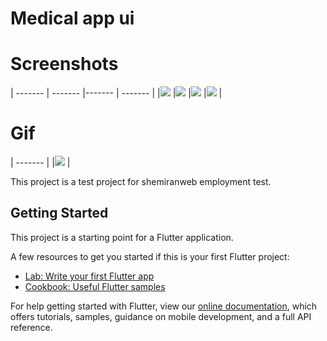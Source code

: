 # Medical app ui

  

# Screenshots

| ------- | ------- |------- | ------- |
|![]( 01.png) |![]( 02.png) |![]( 03.png) |![]( 04.png) |

# Gif

| ------- |
|![]( 05.png) |



This project is a test project for shemiranweb employment test.

## Getting Started

This project is a starting point for a Flutter application.

A few resources to get you started if this is your first Flutter project:

- [Lab: Write your first Flutter app](https://flutter.dev/docs/get-started/codelab)
- [Cookbook: Useful Flutter samples](https://flutter.dev/docs/cookbook)

For help getting started with Flutter, view our
[online documentation](https://flutter.dev/docs), which offers tutorials,
samples, guidance on mobile development, and a full API reference.
